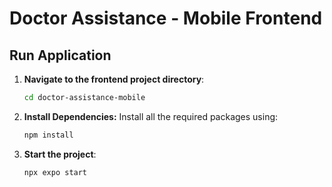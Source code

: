 # Doctor Assistance - Mobile Frontend

## Run Application

1. **Navigate to the frontend project directory**:
    ```bash
    cd doctor-assistance-mobile
    ```

2. **Install Dependencies:**
   Install all the required packages using:
   ```bash
   npm install
   ```

3. **Start the project**:
    ```bash
    npx expo start
    ``` 
